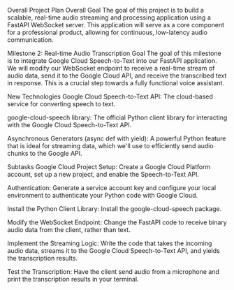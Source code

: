 Overall Project Plan
Overall Goal
The goal of this project is to build a scalable, real-time audio streaming and processing application using a FastAPI WebSocket server. This application will serve as a core component for a professional product, allowing for continuous, low-latency audio communication.

Milestone 2: Real-time Audio Transcription
Goal
The goal of this milestone is to integrate Google Cloud Speech-to-Text into our FastAPI application. We will modify our WebSocket endpoint to receive a real-time stream of audio data, send it to the Google Cloud API, and receive the transcribed text in response. This is a crucial step towards a fully functional voice assistant.

New Technologies
Google Cloud Speech-to-Text API: The cloud-based service for converting speech to text.

google-cloud-speech library: The official Python client library for interacting with the Google Cloud Speech-to-Text API.

Asynchronous Generators (async def with yield): A powerful Python feature that is ideal for streaming data, which we'll use to efficiently send audio chunks to the Google API.

Subtasks
Google Cloud Project Setup: Create a Google Cloud Platform account, set up a new project, and enable the Speech-to-Text API.

Authentication: Generate a service account key and configure your local environment to authenticate your Python code with Google Cloud.

Install the Python Client Library: Install the google-cloud-speech package.

Modify the WebSocket Endpoint: Change the FastAPI code to receive binary audio data from the client, rather than text.

Implement the Streaming Logic: Write the code that takes the incoming audio data, streams it to the Google Cloud Speech-to-Text API, and yields the transcription results.

Test the Transcription: Have the client send audio from a microphone and print the transcription results in your terminal.